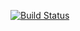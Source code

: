 [![Build Status](https://travis-ci.org/tandrewnichols/pedestrian.png)](https://travis-ci.org/tandrewnichols/pedestrian)

